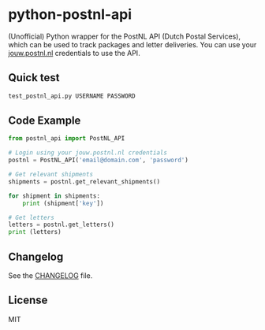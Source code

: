 # python-postnl-api

(Unofficial) Python wrapper for the PostNL API (Dutch Postal Services), which can be used to track packages and letter deliveries. You can use your [jouw.postnl.nl](http://jouw.postnl.nl) credentials to use the API. 

## Quick test
```python
test_postnl_api.py USERNAME PASSWORD
```

## Code Example
```python
from postnl_api import PostNL_API

# Login using your jouw.postnl.nl credentials
postnl = PostNL_API('email@domain.com', 'password')

# Get relevant shipments
shipments = postnl.get_relevant_shipments()

for shipment in shipments:
    print (shipment['key'])

# Get letters
letters = postnl.get_letters()
print (letters)
```

## Changelog
See the [CHANGELOG](./CHANGELOG.MD) file.

## License
MIT

